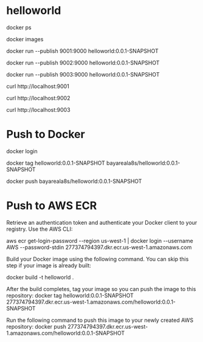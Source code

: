 # helloworld

docker ps

docker images

docker run --publish 9001:9000  helloworld:0.0.1-SNAPSHOT

docker run --publish 9002:9000  helloworld:0.0.1-SNAPSHOT

docker run --publish 9003:9000  helloworld:0.0.1-SNAPSHOT

curl http://localhost:9001

curl http://localhost:9002

curl http://localhost:9003


# Push to Docker

docker login

docker tag helloworld:0.0.1-SNAPSHOT bayareala8s/helloworld:0.0.1-SNAPSHOT

docker push bayareala8s/helloworld:0.0.1-SNAPSHOT


# Push to AWS ECR
Retrieve an authentication token and authenticate your Docker client to your registry.
Use the AWS CLI:

aws ecr get-login-password --region us-west-1 | docker login --username AWS --password-stdin 277374794397.dkr.ecr.us-west-1.amazonaws.com

Build your Docker image using the following command. You can skip this step if your image is already built:

docker build -t helloworld .

After the build completes, tag your image so you can push the image to this repository:
docker tag helloworld:0.0.1-SNAPSHOT 277374794397.dkr.ecr.us-west-1.amazonaws.com/helloworld:0.0.1-SNAPSHOT

Run the following command to push this image to your newly created AWS repository:
docker push 277374794397.dkr.ecr.us-west-1.amazonaws.com/helloworld:0.0.1-SNAPSHOT
